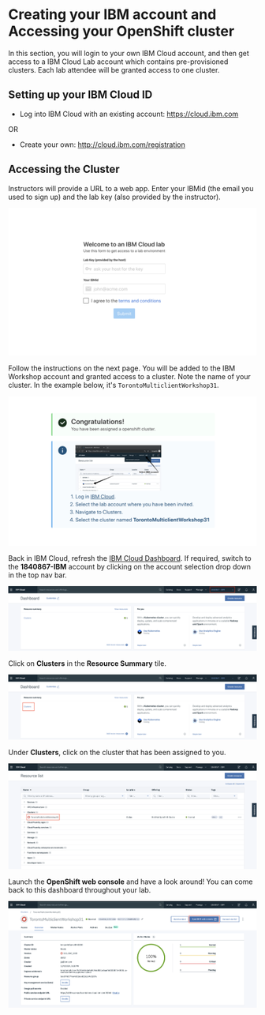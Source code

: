 # Creating your IBM account and Accessing your OpenShift cluster

In this section, you will login to your own IBM Cloud account, and then get access to a IBM Cloud Lab account which contains pre-provisioned clusters. Each lab attendee will be granted access to one cluster.

## Setting up your IBM Cloud ID

* Log into IBM Cloud with an existing account: <https://cloud.ibm.com>

OR

* Create your own: <http://cloud.ibm.com/registration>

## Accessing the Cluster

Instructors will provide a URL to a web app. Enter your IBMid (the email you used to sign up) and the lab key (also provided by the instructor).

![Get clusters app](../.gitbook/assets/get-clusters.png)

Follow the instructions on the next page. You will be added to the IBM Workshop account and granted access to a cluster. Note the name of your cluster. In the example below, it's `TorontoMulticlientWorkshop31`.

![Instructions to access cluster](../.gitbook/assets/access-clusters.png)

Back in IBM Cloud, refresh the [IBM Cloud Dashboard](https://cloud.ibm.com). If required, switch to the **1840867-IBM** account by clicking on the account selection drop down in the top nav bar.

![IBM Account](../.gitbook/assets/ibmaccount.png)

Click on **Clusters** in the **Resource Summary** tile.

![Find the Resource Summary tile](../.gitbook/assets/dashboard.png)

Under **Clusters**, click on the cluster that has been assigned to you.

![Choose a cluster](../.gitbook/assets/clusters-overview.png)

Launch the **OpenShift web console** and have a look around! You can come back to this dashboard throughout your lab.

![Launch the OpenShift web console](../.gitbook/assets/launch-console.png)
